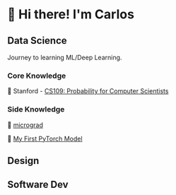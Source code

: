 # 🍕 Hi there! I'm Carlos

## Data Science
Journey to learning ML/Deep Learning.

### Core Knowledge

 🚧 Stanford - [CS109: Probability for Computer Scientists](https://github.com/caestrada/CS109-Probability-for-Computer-Scientists)

### Side Knowledge

 🚧 [micrograd](https://github.com/caestrada/building-micrograd)
 
 🚧 [My First PyTorch Model](https://github.com/caestrada/my-first-pytorch-model)

## Design

## Software Dev
